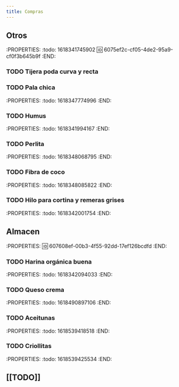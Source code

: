```yaml
---
title: Compras
---
```


## Otros
:PROPERTIES:
:todo: 1618341745902
:id: 6075ef2c-cf05-4de2-95a9-cf0f3b645b9f
:END:
### TODO Tijera poda curva y recta
### TODO Pala chica
:PROPERTIES:
:todo: 1618347774996
:END:
### TODO Humus
:PROPERTIES:
:todo: 1618341994167
:END:
### TODO Perlita
:PROPERTIES:
:todo: 1618348068795
:END:
### TODO Fibra de coco
:PROPERTIES:
:todo: 1618348085822
:END:
### TODO Hilo para cortina y remeras grises
:PROPERTIES:
:todo: 1618342001754
:END:
## Almacen
:PROPERTIES:
:id: 607608ef-00b3-4f55-92dd-17ef126bcdfd
:END:
### TODO Harina orgánica buena
:PROPERTIES:
:todo: 1618342094033
:END:
### TODO Queso crema
:PROPERTIES:
:todo: 1618490897106
:END:
### TODO Aceitunas
:PROPERTIES:
:todo: 1618539418518
:END:
### TODO Criollitas
:PROPERTIES:
:todo: 1618539425534
:END:
###
## [[TODO]]
